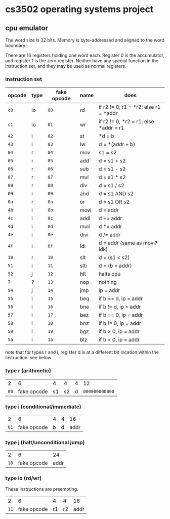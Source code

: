 # cs3502 operating systems project

## cpu emulator

The word size is 32 bits. Memory is byte-addressed and aligned to the word boundary.

There are 16 registers holding one word each. Register 0 is the accumulator, and
register 1 is the zero register. Neither have any special function in the
instruction set, and they may be used as normal registers.

### instruction set

| opcode | type | fake opcode | name | does |
| --- | ---  | --- | --- | --- |
| `c0` | io | `00` | rd   | if r2 != 0, r1 = *r2; else r1 = *addr  |
| `c1` | io | `01` | wr   | if r2 != 0, *r2 = r1; else *addr = r1 |
| `42` | i  | `02` | st   | *d = b |
| `43` | i  | `03` | lw   | d = *(addr + b) |
| `04` | r  | `04` | mov  | s1 = s2 |
| `05` | r  | `05` | add  | d = s1 + s2 |
| `06` | r  | `06` | sub  | d = s1 - s2 |
| `07` | r  | `07` | mul  | d = s1 * s2 |
| `08` | r  | `08` | div  | d = s1 / s2 |
| `09` | r  | `09` | and  | d = s1 AND s2 |
| `0a` | r  | `0a` | or   | d = s1 OR s2 |
| `4b` | i  | `0b` | movi | d = addr |
| `4c` | i  | `0c` | addi | d += addr |
| `4d` | i  | `0d` | muli | d *= addr |
| `4e` | i  | `0e` | divi | d /= addr |
| `4f` | i  | `0f` | ldi  | d = addr (same as movi? idk) |
| `10` | r  | `10` | slt  | d = (s1 < s2) |
| `51` | i  | `11` | slti | d = (b < addr) |
| `92` | j  | `12` | hlt  | halts cpu |
| ? | ?  | `13` | nop  | nothing |
| `94` | j  | `14` | jmp  | ip = addr |
| `55` | i  | `15` | beq  | if b == d, ip = addr |
| `56` | i  | `16` | bne  | if b != d, ip = addr |
| `57` | i  | `17` | bez  | if b == 0, ip = addr |
| `58` | i  | `18` | bnz  | if b != 0, ip = addr |
| `59` | i  | `19` | bgz  | if b > 0, ip = addr |
| `5a` | i  | `1a` | blz  | if b < 0, ip = addr |

note that for types r and i, register d is at a different bit location within
the instruction. see below.

### type r (arithmetic)

|     |     |     |     |     |     |
| --- | --- | --- | --- | --- | --- |
| 2 | 6 | 4 | 4 | 4 | 12 |
| `00` | fake opcode | s1 | s2 | d | `000000000000` |

### type i (conditional/immediate)

|     |     |     |     |     |
| --- | --- | --- | --- | --- |
| 2 | 6 | 4 | 4 | 16 |
| `01` | fake opcode | b | d | addr |

### type j (halt/unconditional jump)

|     |     |     |
| --- | --- | --- |
| 2 | 6 | 24 |
| `10` | fake opcode | addr |

### type io (rd/wr)

These instructions are preempting.

|     |     |     |     |     |
| --- | --- | --- | --- | --- |
| 2 | 6 | 4 | 4 | 16 |
| `11` | fake opcode | r1 | r2 | addr |
